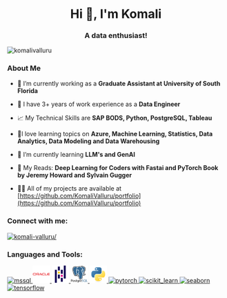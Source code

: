 <h1 align="center">Hi 👋, I'm Komali</h1>
<h3 align="center">A data enthusiast!</h3>

<p align="left"> <img src="https://komarev.com/ghpvc/?username=komalivalluru&label=Profile%20views&color=0e75b6&style=flat" alt="komalivalluru" /> </p>

<h3 align="left">About Me</h3>

- 🔭 I’m currently working as a **Graduate Assistant at University of South Florida**

- 👔 I have 3+ years of work experience as a **Data Engineer**
 
- 📈 My Technical Skills are **SAP BODS, Python, PostgreSQL, Tableau**

-  📐I love learning topics on **Azure, Machine Learning, Statistics, Data Analytics, Data Modeling and Data Warehousing**
  
- 🌱 I’m currently learning **LLM's and GenAI**

- 📖 My Reads: **Deep Learning for Coders with Fastai and PyTorch Book by Jeremy Howard and Sylvain Gugger**

- 👨‍💻 All of my projects are available at [https://github.com/KomaliValluru/portfolio](https://github.com/KomaliValluru/portfolio)

<h3 align="left">Connect with me:</h3>
<p align="left">
<a href="https://www.linkedin.com/in/komali-valluru/" target="blank"><img align="center" src="https://raw.githubusercontent.com/rahuldkjain/github-profile-readme-generator/master/src/images/icons/Social/linked-in-alt.svg" alt="komali-valluru/" height="30" width="40" /></a>
</p>

<h3 align="left">Languages and Tools:</h3>
<p align="left"> <a href="https://www.microsoft.com/en-us/sql-server" target="_blank" rel="noreferrer"> <img src="https://www.svgrepo.com/show/303229/microsoft-sql-server-logo.svg" alt="mssql" width="40" height="40"/> </a> <a href="https://www.oracle.com/" target="_blank" rel="noreferrer"> <img src="https://raw.githubusercontent.com/devicons/devicon/master/icons/oracle/oracle-original.svg" alt="oracle" width="40" height="40"/> </a> <a href="https://pandas.pydata.org/" target="_blank" rel="noreferrer"> <img src="https://raw.githubusercontent.com/devicons/devicon/2ae2a900d2f041da66e950e4d48052658d850630/icons/pandas/pandas-original.svg" alt="pandas" width="40" height="40"/> </a> <a href="https://www.postgresql.org" target="_blank" rel="noreferrer"> <img src="https://raw.githubusercontent.com/devicons/devicon/master/icons/postgresql/postgresql-original-wordmark.svg" alt="postgresql" width="40" height="40"/> </a> <a href="https://www.python.org" target="_blank" rel="noreferrer"> <img src="https://raw.githubusercontent.com/devicons/devicon/master/icons/python/python-original.svg" alt="python" width="40" height="40"/> </a> <a href="https://pytorch.org/" target="_blank" rel="noreferrer"> <img src="https://www.vectorlogo.zone/logos/pytorch/pytorch-icon.svg" alt="pytorch" width="40" height="40"/> </a> <a href="https://scikit-learn.org/" target="_blank" rel="noreferrer"> <img src="https://upload.wikimedia.org/wikipedia/commons/0/05/Scikit_learn_logo_small.svg" alt="scikit_learn" width="40" height="40"/> </a> <a href="https://seaborn.pydata.org/" target="_blank" rel="noreferrer"> <img src="https://seaborn.pydata.org/_images/logo-mark-lightbg.svg" alt="seaborn" width="40" height="40"/> </a> <a href="https://www.tensorflow.org" target="_blank" rel="noreferrer"> <img src="https://www.vectorlogo.zone/logos/tensorflow/tensorflow-icon.svg" alt="tensorflow" width="40" height="40"/> </a> </p>

